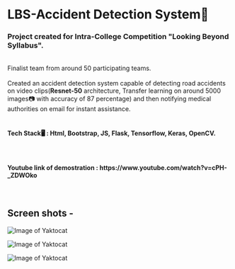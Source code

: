 # LBS-Accident Detection System🚗

<h3>Project created for Intra-College Competition "Looking Beyond Syllabus".</h3>
<br>
Finalist team from around 50 participating teams.<br>
<br>
Created an accident detection system capable of detecting road accidents on video clips(<b>Resnet-50</b> architecture, Transfer learning on around 5000 images📷 with accuracy of 87 percentage) and then notifying medical authorities on email for instant assistance.
<br>
<br><h4>Tech Stack🖥 : Html, Bootstrap, JS, Flask, Tensorflow, Keras, OpenCV.</h4>
<br>
<h4>Youtube link of demostration : https://www.youtube.com/watch?v=cPH-_ZDWOko</h4><br>

<h2>Screen shots -</h2>

![Image of Yaktocat](https://github.com/SauravTelge/LBS-Accident_Detection/blob/main/Images/Screenshot%20(2087).png)

![Image of Yaktocat](https://github.com/SauravTelge/LBS-Accident_Detection/blob/main/Images/Screenshot%20(2088).png)

![Image of Yaktocat](https://github.com/SauravTelge/LBS-Accident_Detection/blob/main/Images/Screenshot%20(2089).png)


